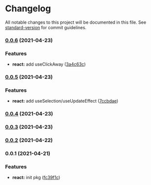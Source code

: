 # Changelog

All notable changes to this project will be documented in this file. See [standard-version](https://github.com/conventional-changelog/standard-version) for commit guidelines.

### [0.0.6](https://github.com/astahmer/pastable/compare/@pastable/react@0.0.5...@pastable/react@0.0.6) (2021-04-23)


### Features

* **react:** add useClickAway ([3a4c63c](https://github.com/astahmer/pastable/commit/3a4c63cb48a0a734f0b0797d02014674e8728eb4))

### [0.0.5](https://github.com/astahmer/pastable/compare/@pastable/react@0.0.4...@pastable/react@0.0.5) (2021-04-23)


### Features

* **react:** add useSelection/useUpdateEffect ([7ccbdae](https://github.com/astahmer/pastable/commit/7ccbdae7f51726a211efc7692a78ffe6d8178721))

### [0.0.4](https://github.com/astahmer/pastable/compare/@pastable/react@0.0.2...@pastable/react@0.0.4) (2021-04-23)

### [0.0.3](https://github.com/astahmer/pastable/compare/@pastable/react@0.0.2...@pastable/react@0.0.3) (2021-04-23)

### [0.0.2](https://github.com/astahmer/pastable/compare/@pastable/react@0.0.1...@pastable/react@0.0.2) (2021-04-22)

### 0.0.1 (2021-04-21)


### Features

* **react:** init pkg ([fc39f1c](https://github.com/astahmer/pastable/commit/fc39f1ca3a57f99bc56490a5a94b4e382b66be3f))
